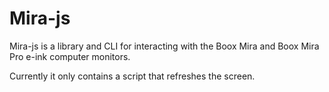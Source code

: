 # Mira-js
Mira-js is a library and CLI for interacting with the Boox Mira and Boox Mira Pro e-ink computer monitors.

Currently it only contains a script that refreshes the screen.